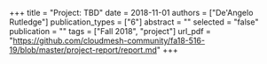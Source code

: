 +++
title = "Project: TBD"
date = 2018-11-01
authors = ["De'Angelo Rutledge"]
publication_types = ["6"]
abstract = ""
selected = "false"
publication = ""
tags = ["Fall 2018", "project"]
url_pdf = "https://github.com/cloudmesh-community/fa18-516-19/blob/master/project-report/report.md"
+++

